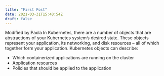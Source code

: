 ```yaml
---
title: "First Post"
date: 2021-03-31T15:40:54Z
draft: false
---
```

Modified by Paola
In Kubernetes, there are a number of objects that are abstractions of your Kubernetes system’s desired state. These objects represent your application, its networking, and disk resources – all of which together form your application. Kubernetes objects can describe:

- Which containerized applications are running on the cluster
- Application resources
- Policies that should be applied to the application
